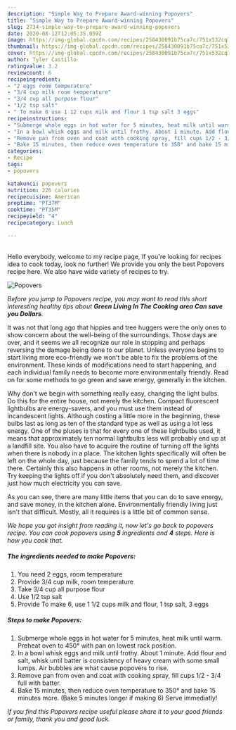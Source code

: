 ```yaml
---
description: "Simple Way to Prepare Award-winning Popovers"
title: "Simple Way to Prepare Award-winning Popovers"
slug: 2734-simple-way-to-prepare-award-winning-popovers
date: 2020-08-12T12:05:35.059Z
image: https://img-global.cpcdn.com/recipes/258430091b75ca7c/751x532cq70/popovers-recipe-main-photo.jpg
thumbnail: https://img-global.cpcdn.com/recipes/258430091b75ca7c/751x532cq70/popovers-recipe-main-photo.jpg
cover: https://img-global.cpcdn.com/recipes/258430091b75ca7c/751x532cq70/popovers-recipe-main-photo.jpg
author: Tyler Castillo
ratingvalue: 3.2
reviewcount: 6
recipeingredient:
- "2 eggs room temperature"
- "3/4 cup milk room temperature"
- "3/4 cup all purpose flour"
- "1/2 tsp salt"
- " To make 6 use 1 12 cups milk and flour 1 tsp salt 3 eggs"
recipeinstructions:
- "Submerge whole eggs in hot water for 5 minutes, heat milk until warm. Preheat oven to 450° with pan on lowest rack position."
- "In a bowl whisk eggs and milk until frothy. About 1 minute. Add flour and salt, whisk until batter is consistency of heavy cream with some small lumps. Air bubbles are what cause popovers to rise."
- "Remove pan from oven and coat with cooking spray, fill cups 1/2 - 3/4 full with batter."
- "Bake 15 minutes, then reduce oven temperature to 350° and bake 15 minutes more. (Bake 5 minutes longer if making 6) Serve immediatly!"
categories:
- Recipe
tags:
- popovers

katakunci: popovers 
nutrition: 226 calories
recipecuisine: American
preptime: "PT37M"
cooktime: "PT35M"
recipeyield: "4"
recipecategory: Lunch

---
```

<br>
Hello everybody, welcome to my recipe page, If you're looking for recipes idea to cook today, look no further! We provide you only the best Popovers recipe here. We also have wide variety of recipes to try.
<br>


![Popovers](https://img-global.cpcdn.com/recipes/258430091b75ca7c/751x532cq70/popovers-recipe-main-photo.jpg)

<i>Before you jump to Popovers recipe, you may want to read this short interesting healthy tips about 
<strong>Green Living In The Cooking area Can save you Dollars</strong>.</i>
</br>

It was not that long ago that hippies and tree huggers were the only ones to show concern about the well-being of the surroundings. Those days are over, and it seems we all recognize our role in stopping and perhaps reversing the damage being done to our planet. Unless everyone begins to start living more eco-friendly we won't be able to fix the problems of the environment. These kinds of modifications need to start happening, and each individual family needs to become more environmentally friendly. Read on for some methods to go green and save energy, generally in the kitchen.

Why don't we begin with something really easy, changing the light bulbs. Do this for the entire house, not merely the kitchen. Compact fluorescent lightbulbs are energy-savers, and you must use them instead of incandescent lights. Although costing a little more in the beginning, these bulbs last as long as ten of the standard type as well as using a lot less energy. One of the pluses is that for every one of these lightbulbs used, it means that approximately ten normal lightbulbs less will probably end up at a landfill site. You also have to acquire the routine of turning off the lights when there is nobody in a place. The kitchen lights specifically will often be left on the whole day, just because the family tends to spend a lot of time there. Certainly this also happens in other rooms, not merely the kitchen. Try keeping the lights off if you don't absolutely need them, and discover just how much electricity you can save.

As you can see, there are many little items that you can do to save energy, and save money, in the kitchen alone. Environmentally friendly living just isn't that difficult. Mostly, all it requires is a little bit of common sense.


<i>We hope you got insight from reading it, now let's go back to popovers recipe. You can cook popovers using <strong>5</strong> ingredients and <strong>4</strong> steps. Here is how you cook that.
</i>

##### The ingredients needed to make Popovers:

1. You need 2 eggs, room temperature
1. Provide 3/4 cup milk, room temperature
1. Take 3/4 cup all purpose flour
1. Use 1/2 tsp salt
1. Provide  To make 6, use 1 1/2 cups milk and flour, 1 tsp salt, 3 eggs


##### Steps to make Popovers:

1. Submerge whole eggs in hot water for 5 minutes, heat milk until warm. Preheat oven to 450° with pan on lowest rack position.
1. In a bowl whisk eggs and milk until frothy. About 1 minute. Add flour and salt, whisk until batter is consistency of heavy cream with some small lumps. Air bubbles are what cause popovers to rise.
1. Remove pan from oven and coat with cooking spray, fill cups 1/2 - 3/4 full with batter.
1. Bake 15 minutes, then reduce oven temperature to 350° and bake 15 minutes more. (Bake 5 minutes longer if making 6) Serve immediatly!


<i>If you find this Popovers recipe useful please share it to your good friends or family, thank you and good luck.</i>
